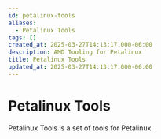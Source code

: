 ```yaml
---
id: petalinux-tools
aliases:
  - Petalinux Tools
tags: []
created_at: 2025-03-27T14:13:17.000-06:00
description: AMD Tooling for Petalinux
title: Petalinux Tools
updated_at: 2025-03-27T14:13:17.000-06:00
---
```


# Petalinux Tools

Petalinux Tools is a set of tools for Petalinux.
